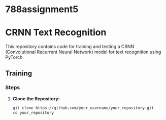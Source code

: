 # 788assignment5
# CRNN Text Recognition

This repository contains code for training and testing a CRNN (Convolutional Recurrent Neural Network) model for text recognition using PyTorch.

## Training

### Steps

1. **Clone the Repository:**
   ```bash
   git clone https://github.com/your_username/your_repository.git
   cd your_repository
